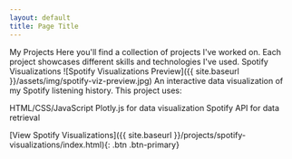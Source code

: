 ```yaml
---
layout: default
title: Page Title
---
```

  My Projects
Here you'll find a collection of projects I've worked on. Each project showcases different skills and technologies I've used.
Spotify Visualizations
![Spotify Visualizations Preview]({{ site.baseurl }}/assets/img/spotify-viz-preview.jpg)
An interactive data visualization of my Spotify listening history. This project uses:

HTML/CSS/JavaScript
Plotly.js for data visualization
Spotify API for data retrieval

[View Spotify Visualizations]({{ site.baseurl }}/projects/spotify-visualizations/index.html){: .btn .btn-primary}
<!-- Add more projects here as needed -->
